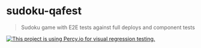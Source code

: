 # sudoku-qafest

> Sudoku game with E2E tests against full deploys and component tests

[![This project is using Percy.io for visual regression testing.](https://percy.io/static/images/percy-badge.svg)](https://percy.io/bahmutov/sudoku-qafest)
